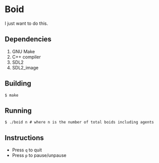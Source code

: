 # Boid
I just want to do this.

## Dependencies
1. GNU Make
2. C++ compiler
3. SDL2
4. SDL2_image

## Building
```shell
$ make
```

## Running
```shell
$ ./boid n # where n is the number of total boids including agents
```

## Instructions
- Press `q` to quit
- Press `p` to pause/unpause

